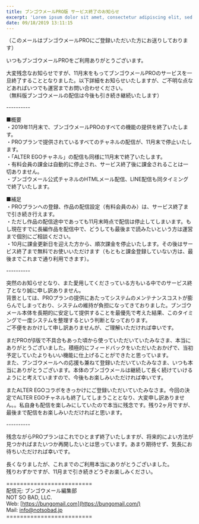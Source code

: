 ```yaml
---
title: ブンゴウメールPRO版 サービス終了のお知らせ
excerpt: 'Lorem ipsum dolor sit amet, consectetur adipiscing elit, sed do eiusmod tempor incididunt ut labore et dolore magna aliqua. Praesent elementum facilisis leo vel fringilla est ullamcorper eget. At imperdiet dui accumsan sit amet nulla facilisi morbi tempus.'
date: 09/18/2019 13:11:15
---
```


（このメールはブンゴウメールPROにご登録いただいた方にお送りしております）

いつもブンゴウメールPROをご利用ありがとうございます。

大変残念なお知らせですが、11月末をもってブンゴウメールPROのサービスを一旦終了することとなりました。以下詳細をお知らせいたしますが、ご不明な点などあればいつでも運営までお問い合わせください。  
（無料版ブンゴウメールの配信は今後も引き続き継続いたします）

\----------

■概要  
・2019年11月末で、ブンゴウメールPROのすべての機能の提供を終了いたします。  
・PROプランで提供されているすべてのチャネルの配信が、11月末で停止いたします。  
・「ALTER EGOチャネル」の配信も同様に11月末で終了いたします。  
・有料会員の課金は自動的に停止され、サービス終了後に課金されることは一切ありません。  
・ブンゴウメール公式チャネルのHTMLメール配信、LINE配信も同タイミングで終了いたします。

■補足  
・PROプランへの登録、作品の配信設定（有料会員のみ）は、サービス終了まで引き続き行えます。  
・ただし作品の配信途中であっても11月末時点で配信は停止してしまいます。もし現在すでに長編作品を配信中で、どうしても最後まで読みたいという方は運営まで個別にご相談ください。  
・10月に課金更新日を迎えた方から、順次課金を停止いたします。その後はサービス終了まで無料でお使いいただけます（もともと課金登録していない方は、最後までこれまで通り利用できます）。

\----------

突然のお知らせとなり、また愛用してくださっている方もいる中でのサービス終了となり誠に申し訳ありません。  
背景としては、PROプランの提供にあたってシステムのメンテナンスコストが膨らんでしまっており、システムの維持が負担になってきておりました。ブンゴウメール本体を長期的に安定して提供することを最優先で考えた結果、このタイミングで一度システムを整理するという判断となっております。  
ご不便をおかけして申し訳ありませんが、ご理解いただければ幸いです。

  
まだPROがβ版で不具合もあった頃から使っていただいていたみなさま、本当にありがとうございました。積極的にフィードバックをいただいたおかげで、当初予定していたよりもいい機能に仕上げることができたと思っています。  
また、ブンゴウメールへの応援も兼ねて登録いただいていたみなさま、いつも本当にありがとうございます。本体のブンゴウメールは継続して長く続けていけるようにと考えていますので、今後もお楽しみいただければ幸いです。

またALTER EGOコラボをきっかけにご登録いただいていたみなさま。今回の決定でALTER EGOチャネルも終了してしまうこととなり、大変申し訳ありません。。私自身も配信を楽しみにしていたので本当に残念です。残り2ヶ月ですが、最後まで配信をお楽しみいただければと思います。

\----------

残念ながらPROプランはこれでひとまず終了いたしますが、将来的によい方法が見つかればまたいつか再開したいとは思っています。あまり期待せず、気長にお待ちいただければ幸いです。

長くなりましたが、これまでのご利用本当にありがとうございました。  
残りわずかですが、11月まで引き続きどうぞお楽しみください。

\=========================  
配信元: ブンゴウメール編集部  
NOT SO BAD, LLC.  
Web: [https://bungomail.com](https://bungomail.com/)  
Mail: [info@notsobad.jp](mailto:info@notsobad.jp)  
\=========================